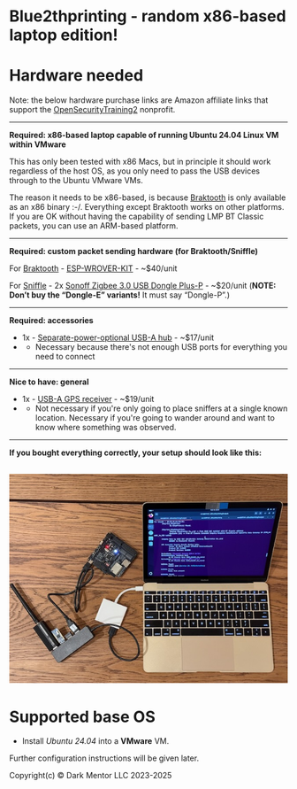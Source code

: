 # Blue2thprinting - random **x86-based** laptop edition!


# Hardware needed

Note: the below hardware purchase links are Amazon affiliate links that support the [OpenSecurityTraining2](https://ost2.fyi) nonprofit.

---
**Required: x86-based laptop capable of running Ubuntu 24.04 Linux VM within VMware**

This has only been tested with x86 Macs, but in principle it should work regardless of the host OS, as you only need to pass the USB devices through to the Ubuntu VMware VMs.

The reason it needs to be x86-based, is because [Braktooth](https://github.com/Matheus-Garbelini/braktooth_esp32_bluetooth_classic_attacks) is only available as an x86 binary :-/. Everything except Braktooth works on other platforms. If you are OK without having the capability of sending LMP BT Classic packets, you can use an ARM-based platform.

---
**Required: custom packet sending hardware (for Braktooth/Sniffle)**

For [Braktooth](https://github.com/Matheus-Garbelini/braktooth_esp32_bluetooth_classic_attacks) - [ESP-WROVER-KIT](https://www.mouser.com/ProductDetail/Espressif-Systems/ESP-WROVER-KIT-VE?qs=KUoIvG%2F9Ilbci6DcltJYaA%3D%3D&mgh=1&gclid=EAIaIQobChMI1OOewJvugQMVik9HAR0FxgvkEAQYASABEgJ01PD_BwE) - ~\$40/unit

For [Sniffle](https://github.com/nccgroup/Sniffle) - 2x [Sonoff Zigbee 3.0 USB Dongle Plus-P](https://us.itead.cc/us/products/sonoff-zigbee-3-0-usb-dongle-plus?ref=366) - ~\$20/unit (**NOTE: Don’t buy the “Dongle-E” variants!** It must say “Dongle-P”.)


---
**Required: accessories**

* 1x - [Separate-power-optional USB-A hub](https://amzn.to/3VILnnj) - ~$17/unit
* * Necessary because there's not enough USB ports for everything you need to connect

---
**Nice to have: general**

* 1x - [USB-A GPS receiver](https://amzn.to/44srqCJ) - ~$19/unit
* * Not necessary if you're only going to place sniffers at a single known location. Necessary if you're going to wander around and want to know where something was observed.

---

**If you bought everything correctly, your setup should look like this:**

![](./img/laptop.jpg)
---

# Supported base OS

* Install *Ubuntu 24.04* into a **VMware** VM.

Further configuration instructions will be given later.

Copyright(c) © Dark Mentor LLC 2023-2025
